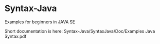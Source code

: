 # Syntax-Java
Examples for beginners in JAVA SE

Short documentation is here:
Syntax-Java/SyntaxJava/Doc/Examples Java Syntax.pdf

